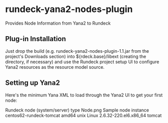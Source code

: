 rundeck-yana2-nodes-plugin
==========================

Provides Node Information from Yana2 to Rundeck

Plug-in Installation
------------

Just drop the build (e.g. rundeck-yana2-nodes-plugin-1.1.jar from the project's Downloads section) into ${rdeck.base}/libext (creating the directory, if necessary) and use the Rundeck project setup UI to configure Yana2 resources as the resource model source.

Setting up Yana2
------------

Here's the minimum Yana XML to load through the Yana2 UI to get your first node:

<!-- Sample XML to establish the minimum set of node types to support default usage of the      -->
<!-- Rundeck rundeck-yana2-nodes-plugin (https://github.com/sharadr/rundeck-yana2-nodes-plugin) -->

<yana>
  <attributes>
    <attribute id="hostname" filter="String"/>
    <attribute id="osArch" filter="String"/>
    <attribute id="osFamily" filter="String"/>
    <attribute id="osName" filter="String"/>
    <attribute id="osVersion" filter="String"/>
    <attribute id="username" filter="String"/>
  </attributes>

  <nodetypes>
    <nodetype id="node">
      <description>Rundeck node (system/server) type</description>
      <image>Node.png</image>
      <nodeAttributes>
        <nodeAttribute id="node.hostname" attribute="hostname" required="true"/>
        <nodeAttribute id="node.osArch" attribute="osArch" required="false"/>
        <nodeAttribute id="node.osFamily" attribute="osFamily" required="false"/>
        <nodeAttribute id="node.osName" attribute="osName" required="false"/>
        <nodeAttribute id="node.osVersion" attribute="osVersion" required="false"/>
        <nodeAttribute id="node.username" attribute="username" required="false"/>
      </nodeAttributes>
    </nodetype>
  </nodetypes>

  <nodes>
    <node id="centos62-rundeck-tomcat" nodetype="node" tags="tag1,tag2,tag3">
      <description>Sample node instance</description>
      <values>
        <attributeValue nodeAttribute="node.hostname">centos62-rundeck-tomcat</attributeValue>
        <attributeValue nodeAttribute="node.osArch">amd64</attributeValue>
        <attributeValue nodeAttribute="node.osFamily">unix</attributeValue>
        <attributeValue nodeAttribute="node.osName">Linux</attributeValue>
        <attributeValue nodeAttribute="node.osVersion">2.6.32-220.el6.x86_64</attributeValue>
        <attributeValue nodeAttribute="node.username">tomcat</attributeValue>
      </values>
    </node>
  </nodes>
</yana>